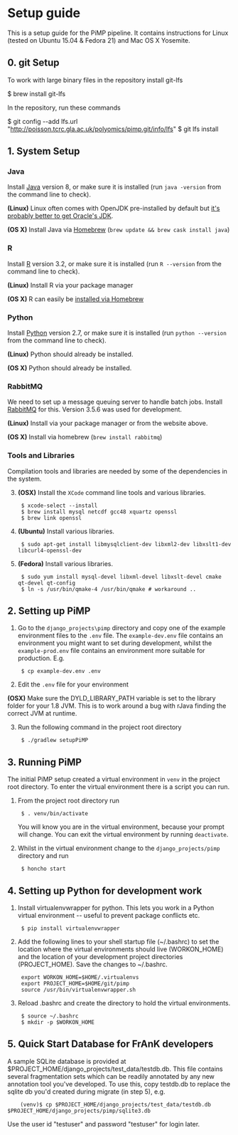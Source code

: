 # Setup guide

This is a setup guide for the PiMP pipeline. It contains instructions for Linux (tested on Ubuntu 15.04 & Fedora 21) and Mac OS X Yosemite.

## 0. git Setup

To work with large binary files in the repository install git-lfs

  $ brew install git-lfs

In the repository, run these commands

  $ git config --add lfs.url "http://poisson.tcrc.gla.ac.uk/polyomics/pimp.git/info/lfs"
  $ git lfs install

## 1. System Setup

### Java
Install [Java](https://java.com/en/) version 8, or make sure it is installed (run `java -version` from the command line to check).

**(Linux)** Linux often comes with OpenJDK pre-installed by default but [it's probably better to get Oracle's JDK](http://askubuntu.com/questions/521145/how-to-install-oracle-java-on-ubuntu-14-04).

**(OS X)** Install Java via [Homebrew](http://brew.sh/) (`brew update && brew cask install java`)

### R

Install [R](https://www.r-project.org/) version 3.2, or make sure it is installed (run `R --version` from the command line to check).

**(Linux)** Install R via your package manager

**(OS X)** R can easily be [installed via Homebrew](http://stackoverflow.com/questions/20457290/installing-r-with-homebrew)

### Python

Install [Python](https://www.python.org/) version 2.7, or make sure it is installed (run `python --version` from the command line to check).

**(Linux)** Python should already be installed.

**(OS X)** Python should already be installed.

### RabbitMQ

We need to set up a message queuing server to handle batch jobs. Install [RabbitMQ](https://www.rabbitmq.com) for this. Version 3.5.6 was used for development.

**(Linux)** Install via your package manager or from the website above.

**(OS X)** Install via homebrew (`brew install rabbitmq`)

### Tools and Libraries

Compilation tools and libraries are needed by some of the dependencies in the system.

3. **(OSX)** Install the `XCode` command line tools and various libraries.

        $ xcode-select --install
        $ brew install mysql netcdf gcc48 xquartz openssl
        $ brew link openssl

4. **(Ubuntu)** Install various libraries.

        $ sudo apt-get install libmysqlclient-dev libxml2-dev libxslt1-dev libcurl4-openssl-dev

5. **(Fedora)** Install various libraries.

        $ sudo yum install mysql-devel libxml-devel libxslt-devel cmake qt-devel qt-config
        $ ln -s /usr/bin/qmake-4 /usr/bin/qmake # workaround ..

## 2. Setting up PiMP

1. Go to the `django_projects\pimp` directory and copy one of the example environment files to the `.env` file. The `example-dev.env` file contains an environment you might want to set during development, whilst the `example-prod.env` file contains an environment more suitable for production. E.g.

        $ cp example-dev.env .env

2. Edit the `.env` file for your environment

 **(OSX)** Make sure the DYLD_LIBRARY_PATH variable is set to the library folder
 for your 1.8 JVM. This is to work around a bug with rJava finding the correct
 JVM at runtime.

3. Run the following command in the project root directory

        $ ./gradlew setupPiMP

## 3. Running PiMP

The initial PiMP setup created a virtual environment in `venv` in the project root directory. To enter the virtual environment there is a script you can run.

1. From the project root directory run

        $ . venv/bin/activate

   You will know you are in the virtual environment, because your prompt will change. You can exit the virtual environment by running `deactivate`.

2. Whilst in the virtual environment change to the `django_projects/pimp` directory and run

        $ honcho start

## 4. Setting up Python for development work

1. Install virtualenvwrapper for python. This lets you work in a Python virtual environment -- useful to prevent package conflicts etc.

        $ pip install virtualenvwrapper

2. Add the following lines to your shell startup file (~/.bashrc) to set the location where the virtual environments should live (WORKON_HOME) and the location of your development project directories (PROJECT_HOME). Save the changes to ~/.bashrc.

        export WORKON_HOME=$HOME/.virtualenvs
        export PROJECT_HOME=$HOME/git/pimp
        source /usr/bin/virtualenvwrapper.sh

3. Reload .bashrc and create the directory to hold the virtual environments.

        $ source ~/.bashrc
        $ mkdir -p $WORKON_HOME

## 5. Quick Start Database for FrAnK developers

A sample SQLite database is provided at $PROJECT_HOME/django_projects/test_data/testdb.db. This file contains several fragmentation sets which can be readily annotated by any new annotation tool you've developed. To use this, copy testdb.db to replace the sqlite db you'd created during migrate (in step 5), e.g.

        (venv)$ cp $PROJECT_HOME/django_projects/test_data/testdb.db $PROJECT_HOME/django_projects/pimp/sqlite3.db

Use the user id "testuser" and password "testuser" for login later.
